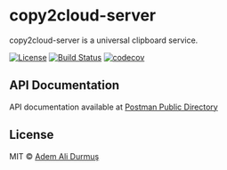 # copy2cloud-server

copy2cloud-server is a universal clipboard service.

[![License](https://img.shields.io/github/license/ademalidurmus/copy2cloud-server)](https://github.com/ademalidurmus/copy2cloud-server/blob/master/LICENSE)
[![Build Status](https://travis-ci.org/ademalidurmus/copy2cloud-server.svg?branch=master)](https://travis-ci.org/ademalidurmus/copy2cloud-server)
[![codecov](https://codecov.io/gh/ademalidurmus/copy2cloud-server/branch/master/graph/badge.svg?token=N737QM5KHP)](https://codecov.io/gh/ademalidurmus/copy2cloud-server)

## API Documentation

API documentation available at [Postman Public Directory](https://documenter.getpostman.com/view/5001481/UVeMJj4S)

## License

MIT © [Adem Ali Durmuş](https://github.com/ademalidurmus)